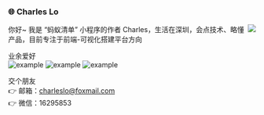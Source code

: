 ### :globe_with_meridians: Charles Lo

<img align="right" src="https://github-readme-stats.vercel.app/api?username=charleslo1&show_icons=true&icon_color=0366d6&text_color=24292e&bg_color=ffffff&hide_title=true" />

你好~ 我是 “蚂蚁清单” 小程序的作者 Charles，生活在深圳，会点技术、略懂产品，目前专注于前端-可视化搭建平台方向  

业余爱好  
![example](https://img.shields.io/badge/跑步-red.svg)
![example](https://img.shields.io/badge/羽毛球-green.svg)
![example](https://img.shields.io/badge/阅读-blue.svg)

交个朋友  
:point_right: 邮箱：[charleslo@foxmail.com](mailto:charleslo@foxmail.com)  
:point_right: 微信：16295853
